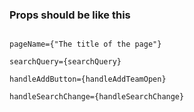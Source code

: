 ### Props should be like this


```

pageName={"The title of the page"}

searchQuery={searchQuery}

handleAddButton={handleAddTeamOpen}

handleSearchChange={handleSearchChange}

```